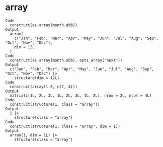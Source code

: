 # array

    Code
      construct(as.array(month.abb))
    Output
      array(
        c("Jan", "Feb", "Mar", "Apr", "May", "Jun", "Jul", "Aug", "Sep", "Oct", "Nov", "Dec"),
        dim = 12L
      )
    Code
      construct(as.array(month.abb), opts_array("next"))
    Output
      c("Jan", "Feb", "Mar", "Apr", "May", "Jun", "Jul", "Aug", "Sep", "Oct", "Nov", "Dec") |>
        structure(dim = 12L)
    Code
      construct(array(1:3, c(2, 4)))
    Output
      matrix(c(1L, 2L, 3L, 1L, 2L, 3L, 1L, 2L), nrow = 2L, ncol = 4L)
    Code
      construct(structure(1, class = "array"))
    Output
      1 |>
        structure(class = "array")
    Code
      construct(structure(1, class = "array", dim = 1))
    Output
      array(1, dim = 1L) |>
        structure(class = "array")

